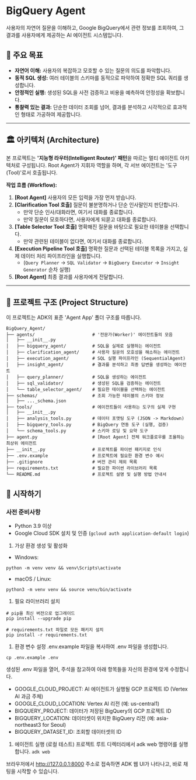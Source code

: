 # BigQuery Agent

사용자의 자연어 질문을 이해하고, Google BigQuery에서 관련 정보를 조회하여, 그 결과를 사용자에게 제공하는 AI 에이전트 시스템입니다.

## 🌟 주요 목표

- **자연어 이해:** 사용자의 복잡하고 모호할 수 있는 질문의 의도를 파악합니다.
- **동적 SQL 생성:** 여러 테이블의 스키마를 동적으로 파악하여 정확한 SQL 쿼리를 생성합니다.
- **안정적인 실행:** 생성된 SQL을 사전 검증하고 비용을 예측하여 안정성을 확보합니다.
- **통찰력 있는 결과:** 단순한 데이터 조회를 넘어, 결과를 분석하고 시각적으로 효과적인 형태로 가공하여 제공합니다.

---

## 🏛️ 아키텍처 (Architecture)

본 프로젝트는 **'지능형 라우터(Intelligent Router)' 패턴**을 따르는 멀티 에이전트 아키텍처로 구성됩니다. Root Agent가 지휘자 역할을 하며, 각 서브 에이전트는 '도구(Tool)'로서 호출됩니다.

**작업 흐름 (Workflow):**

1.  **[Root Agent]** 사용자의 모든 입력을 가장 먼저 받습니다.
2.  **[Clarification Tool 호출]** 질문이 불분명하거나 단순 인사말인지 판단합니다.
    -   만약 단순 인사/대화라면, 여기서 대화를 종료합니다.
    -   만약 질문이 모호하다면, 사용자에게 되묻고 대화를 종료합니다.
3.  **[Table Selector Tool 호출]** 명확해진 질문을 바탕으로 필요한 테이블을 선택합니다.
    -   만약 관련된 테이블이 없다면, 여기서 대화를 종료합니다.
4.  **[Execution Pipeline Tool 호출]** 명확한 질문과 선택된 테이블 목록을 가지고, 실제 데이터 처리 파이프라인을 실행합니다.
    -   (`Query Planner` -> `SQL Validator` -> `BigQuery Executor` -> `Insight Generator` 순차 실행)
5.  **[Root Agent]** 최종 결과를 사용자에게 전달합니다.

---

## 📁 프로젝트 구조 (Project Structure)

이 프로젝트는 ADK의 표준 'Agent App' 폴더 구조를 따릅니다.

```
BigQuery_Agent/
├── agents/                      # '전문가(Worker)' 에이전트들의 모음
│   ├── __init__.py
│   ├── bigquery_agent/          # SQL을 실제로 실행하는 에이전트
│   ├── clarification_agent/     # 사용자 질문의 모호성을 해소하는 에이전트
│   ├── execution_agent/         # SQL 실행 파이프라인 (SequentialAgent)
│   ├── insight_agent/           # 결과를 분석하고 최종 답변을 생성하는 에이전트
│   ├── query_planner/           # SQL을 생성하는 에이전트
│   ├── sql_validator/           # 생성된 SQL을 검증하는 에이전트
│   └── table_selector_agent/    # 필요한 테이블을 선택하는 에이전트
├── schemas/                     # 조회 가능한 테이블의 스키마 정보
│   ├── ..._schema.json
├── tools/                       # 에이전트들이 사용하는 도구의 실제 구현
│   ├── __init__.py
│   ├── analysis_tools.py        # 데이터 포맷팅 도구 (JSON -> Markdown)
│   ├── bigquery_tools.py        # BigQuery 연동 도구 (실행, 검증)
│   └── schema_tools.py          # 스키마 로딩 및 요약 도구
├── agent.py                     # [Root Agent] 전체 워크플로우를 조율하는 최상위 에이전트
├── __init__.py                  # 프로젝트를 파이썬 패키지로 인식
├── .env.example                 # 프로젝트에 필요한 환경 변수 예시
├── .gitignore                   # 버전 관리 제외 목록
├── requirements.txt             # 필요한 파이썬 라이브러리 목록
└── README.md                    # 프로젝트 설명 및 실행 방법 안내서
```

## 🚀 시작하기

### 사전 준비사항

- Python 3.9 이상
- Google Cloud SDK 설치 및 인증 (`gcloud auth application-default login`)

1. 가상 환경 생성 및 활성화

- Windows:
```
python -m venv venv && venv\Scripts\activate
```

- macOS / Linux: 
```
python3 -m venv venv && source venv/bin/activate
```

1. 필요 라이브러리 설치
```
# pip을 최신 버전으로 업그레이드
pip install --upgrade pip

# requirements.txt 파일로 모든 패키지 설치
pip install -r requirements.txt
```

1. 환경 변수 설정
.env.example 파일을 복사하여 .env 파일을 생성합니다.

`cp .env.example .env`

생성된 .env 파일을 열어, 주석을 참고하여 아래 항목들을 자신의 환경에 맞게 수정합니다.

- GOOGLE_CLOUD_PROJECT: AI 에이전트가 실행될 GCP 프로젝트 ID (Vertex AI 과금 주체)
- GOOGLE_CLOUD_LOCATION: Vertex AI 리전 (예: us-central1)
- BIGQUERY_PROJECT: 데이터가 저장된 BigQuery의 GCP 프로젝트 ID
- BIGQUERY_LOCATION: 데이터셋이 위치한 BigQuery 리전 (예: asia-northeast3 for Seoul)
- BIGQUERY_DATASET_ID: 조회할 데이터셋의 ID

1. 에이전트 실행 (로컬 테스트)
프로젝트 루트 디렉터리에서 adk web 명령어를 실행합니다.
`adk web`

브라우저에서 http://127.0.0.1:8000 주소로 접속하면 ADK 웹 UI가 나타나고, 바로 채팅을 시작할 수 있습니다.
